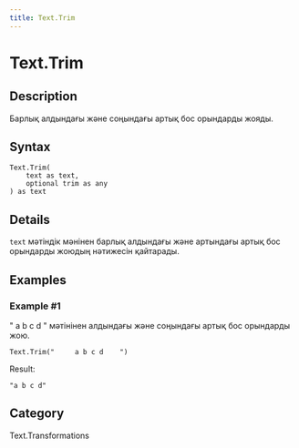 ```yaml
---
title: Text.Trim
---
```


# Text.Trim


## Description

Барлық алдындағы және соңындағы артық бос орындарды жояды.


## Syntax

```powerquery
Text.Trim(
    text as text,
    optional trim as any
) as text
```


## Details

<code>text</code> мәтіндік мәнінен барлық алдындағы және артындағы артық бос орындарды жоюдың нәтижесін қайтарады.


## Examples

### Example #1 
&#34;     a b c d    &#34; мәтінінен алдындағы және соңындағы артық бос орындарды жою.
```powerquery
Text.Trim("     a b c d    ")
```

Result: 
```powerquery
"a b c d"
```




## Category
Text.Transformations
